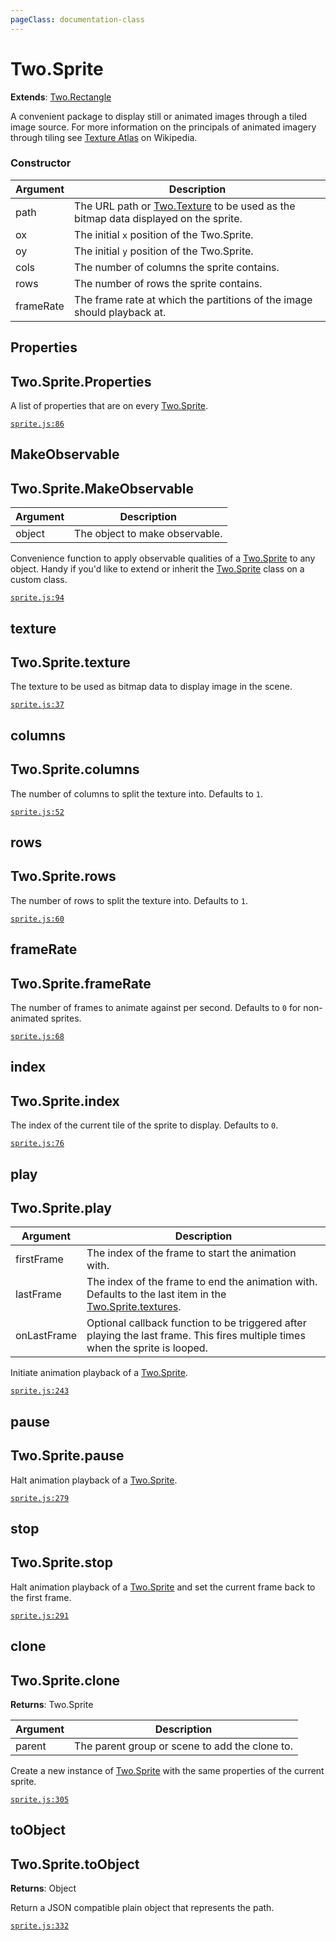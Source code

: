 ```yaml
---
pageClass: documentation-class
---
```


# Two.Sprite


<div class="extends">

__Extends__: [Two.Rectangle](/documentation/shapes/rectangle/)

</div>


A convenient package to display still or animated images through a tiled image source. For more information on the principals of animated imagery through tiling see [Texture Atlas](https://en.wikipedia.org/wiki/Texture_atlas) on Wikipedia.


<div class="meta">
  <custom-button text="Source" type="source" href="https://github.com/jonobr1/two.js/blob/dev/C:\Users\pures\Jono\two-js\src\effects/sprite.js" />
</div>



### Constructor


| Argument | Description |
| ---- | ----------- |
|  path  | The URL path or [Two.Texture](/documentation/texture) to be used as the bitmap data displayed on the sprite. |
|  ox  | The initial `x` position of the Two.Sprite. |
|  oy  | The initial `y` position of the Two.Sprite. |
|  cols  | The number of columns the sprite contains. |
|  rows  | The number of rows the sprite contains. |
|  frameRate  | The frame rate at which the partitions of the image should playback at. |



<div class="static member ">

## Properties

<h2 class="longname" aria-hidden="true"><span class="prefix">Two.Sprite.</span><span class="shortname">Properties</span></h2>










<div class="properties">

A list of properties that are on every [Two.Sprite](/documentation/sprite).

</div>








<div class="meta">

  [`sprite.js:86`](https://github.com/jonobr1/two.js/blob/dev/C:\Users\pures\Jono\two-js\src\effects/sprite.js#L86)

</div>






</div>



<div class="static function ">

## MakeObservable

<h2 class="longname" aria-hidden="true"><span class="prefix">Two.Sprite.</span><span class="shortname">MakeObservable</span></h2>












<div class="params">

| Argument | Description |
| ---- | ----------- |
|  object  | The object to make observable. |
</div>




<div class="description">

Convenience function to apply observable qualities of a [Two.Sprite](/documentation/sprite) to any object. Handy if you'd like to extend or inherit the [Two.Sprite](/documentation/sprite) class on a custom class.

</div>



<div class="meta">

  [`sprite.js:94`](https://github.com/jonobr1/two.js/blob/dev/C:\Users\pures\Jono\two-js\src\effects/sprite.js#L94)

</div>






</div>



<div class="instance member ">

## texture

<h2 class="longname" aria-hidden="true"><span class="prefix">Two.Sprite.</span><span class="shortname">texture</span></h2>










<div class="properties">

The texture to be used as bitmap data to display image in the scene.

</div>








<div class="meta">

  [`sprite.js:37`](https://github.com/jonobr1/two.js/blob/dev/C:\Users\pures\Jono\two-js\src\effects/sprite.js#L37)

</div>






</div>



<div class="instance member ">

## columns

<h2 class="longname" aria-hidden="true"><span class="prefix">Two.Sprite.</span><span class="shortname">columns</span></h2>










<div class="properties">

The number of columns to split the texture into. Defaults to `1`.

</div>








<div class="meta">

  [`sprite.js:52`](https://github.com/jonobr1/two.js/blob/dev/C:\Users\pures\Jono\two-js\src\effects/sprite.js#L52)

</div>






</div>



<div class="instance member ">

## rows

<h2 class="longname" aria-hidden="true"><span class="prefix">Two.Sprite.</span><span class="shortname">rows</span></h2>










<div class="properties">

The number of rows to split the texture into. Defaults to `1`.

</div>








<div class="meta">

  [`sprite.js:60`](https://github.com/jonobr1/two.js/blob/dev/C:\Users\pures\Jono\two-js\src\effects/sprite.js#L60)

</div>






</div>



<div class="instance member ">

## frameRate

<h2 class="longname" aria-hidden="true"><span class="prefix">Two.Sprite.</span><span class="shortname">frameRate</span></h2>










<div class="properties">

The number of frames to animate against per second. Defaults to `0` for non-animated sprites.

</div>








<div class="meta">

  [`sprite.js:68`](https://github.com/jonobr1/two.js/blob/dev/C:\Users\pures\Jono\two-js\src\effects/sprite.js#L68)

</div>






</div>



<div class="instance member ">

## index

<h2 class="longname" aria-hidden="true"><span class="prefix">Two.Sprite.</span><span class="shortname">index</span></h2>










<div class="properties">

The index of the current tile of the sprite to display. Defaults to `0`.

</div>








<div class="meta">

  [`sprite.js:76`](https://github.com/jonobr1/two.js/blob/dev/C:\Users\pures\Jono\two-js\src\effects/sprite.js#L76)

</div>






</div>



<div class="instance function ">

## play

<h2 class="longname" aria-hidden="true"><span class="prefix">Two.Sprite.</span><span class="shortname">play</span></h2>












<div class="params">

| Argument | Description |
| ---- | ----------- |
|  firstFrame  | The index of the frame to start the animation with. |
|  lastFrame  | The index of the frame to end the animation with. Defaults to the last item in the [Two.Sprite.textures](/documentation/sprite/#two-sprite-textures). |
|  onLastFrame  | Optional callback function to be triggered after playing the last frame. This fires multiple times when the sprite is looped. |
</div>




<div class="description">

Initiate animation playback of a [Two.Sprite](/documentation/sprite).

</div>



<div class="meta">

  [`sprite.js:243`](https://github.com/jonobr1/two.js/blob/dev/C:\Users\pures\Jono\two-js\src\effects/sprite.js#L243)

</div>






</div>



<div class="instance function ">

## pause

<h2 class="longname" aria-hidden="true"><span class="prefix">Two.Sprite.</span><span class="shortname">pause</span></h2>















<div class="description">

Halt animation playback of a [Two.Sprite](/documentation/sprite).

</div>



<div class="meta">

  [`sprite.js:279`](https://github.com/jonobr1/two.js/blob/dev/C:\Users\pures\Jono\two-js\src\effects/sprite.js#L279)

</div>






</div>



<div class="instance function ">

## stop

<h2 class="longname" aria-hidden="true"><span class="prefix">Two.Sprite.</span><span class="shortname">stop</span></h2>















<div class="description">

Halt animation playback of a [Two.Sprite](/documentation/sprite) and set the current frame back to the first frame.

</div>



<div class="meta">

  [`sprite.js:291`](https://github.com/jonobr1/two.js/blob/dev/C:\Users\pures\Jono\two-js\src\effects/sprite.js#L291)

</div>






</div>



<div class="instance function ">

## clone

<h2 class="longname" aria-hidden="true"><span class="prefix">Two.Sprite.</span><span class="shortname">clone</span></h2>




<div class="returns">

__Returns__: Two.Sprite



</div>









<div class="params">

| Argument | Description |
| ---- | ----------- |
|  parent  | The parent group or scene to add the clone to. |
</div>




<div class="description">

Create a new instance of [Two.Sprite](/documentation/sprite) with the same properties of the current sprite.

</div>



<div class="meta">

  [`sprite.js:305`](https://github.com/jonobr1/two.js/blob/dev/C:\Users\pures\Jono\two-js\src\effects/sprite.js#L305)

</div>






</div>



<div class="instance function ">

## toObject

<h2 class="longname" aria-hidden="true"><span class="prefix">Two.Sprite.</span><span class="shortname">toObject</span></h2>




<div class="returns">

__Returns__: Object



</div>












<div class="description">

Return a JSON compatible plain object that represents the path.

</div>



<div class="meta">

  [`sprite.js:332`](https://github.com/jonobr1/two.js/blob/dev/C:\Users\pures\Jono\two-js\src\effects/sprite.js#L332)

</div>






</div>


